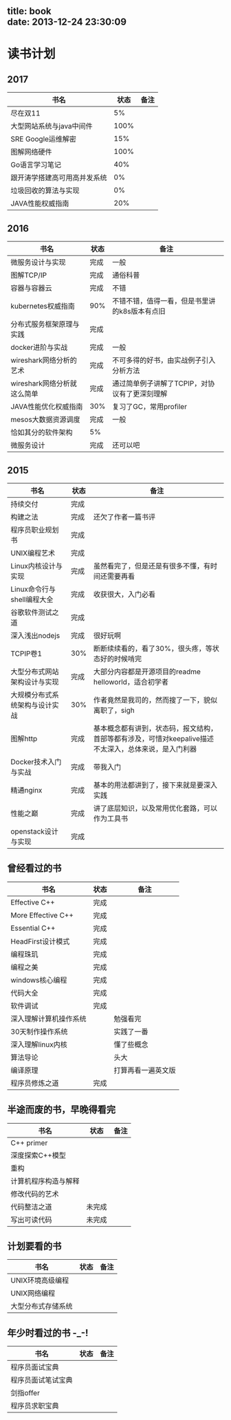 title: book                                                                                                                                                                                              
date: 2013-12-24 23:30:09
---

# 读书计划 

## 2017
书名  | 状态 | 备注
---------|----------|-----
尽在双11|5%|
大型网站系统与java中间件|100%|
SRE Google运维解密|15%|
图解网络硬件|100%|
Go语言学习笔记|40%|
跟开涛学搭建高可用高并发系统|0%|
垃圾回收的算法与实现|0%|
JAVA性能权威指南|20%|


## 2016
书名  | 状态 | 备注
---------|----------|-----
微服务设计与实现|完成 | 一般
图解TCP/IP|完成|通俗科普
容器与容器云|完成|不错
kubernetes权威指南|90%|不错不错，值得一看，但是书里讲的k8s版本有点旧
分布式服务框架原理与实践|完成|
docker进阶与实战|完成|一般
wireshark网络分析的艺术|完成|不可多得的好书，由实战例子引入分析方法
wireshark网络分析就这么简单|完成|通过简单例子讲解了TCPIP，对协议有了更深刻理解
JAVA性能优化权威指南|30%|复习了GC，常用profiler
mesos大数据资源调度|完成|一般
恰如其分的软件架构|5%|
微服务设计|完成|还可以吧

## 2015
书名  | 状态 | 备注
---------|----------|-----
持续交付|完成 | 
构建之法|完成 | 还欠了作者一篇书评
程序员职业规划书|完成 | 
UNIX编程艺术|完成 | 
Linux内核设计与实现| 完成 | 虽然看完了，但是还是有很多不懂，有时间还需要再看
Linux命令行与shell编程大全| 完成| 收获很大，入门必看
谷歌软件测试之道| 完成| 
深入浅出nodejs|完成 | 很好玩啊
TCPIP卷1|30% | 断断续续看的，看了30%，很头疼，等状态好的时候啃完
大型分布式网站架构设计与实现|完成|大部分内容都是开源项目的readme helloworld，适合初学者
大规模分布式系统架构与设计实战|30%|作者竟然是我司的，然而搜了一下，貌似离职了，sigh
图解http|完成|基本概念都有讲到，状态码，报文结构，首部等都有涉及，可惜对keepalive描述不太深入，总体来说，是入门利器
Docker技术入门与实战|完成|带我入门 
精通nginx|完成|基本的用法都讲到了，接下来就是要深入实践 
性能之巅|完成|讲了底层知识，以及常用优化套路，可以作为工具书
openstack设计与实现|完成|



## 曾经看过的书

书名  | 状态 | 备注
---------|----------|-----
Effective C++|完成|
More Effective C++|完成|
Essential C++|完成 |
HeadFirst设计模式|完成 |
编程珠玑|完成 |
编程之美|完成|
windows核心编程|完成|
代码大全|完成|
软件调试|完成|
深入理解计算机操作系统||勉强看完
30天制作操作系统||实践了一番
深入理解linux内核||懂了些概念
算法导论||头大
编译原理||打算再看一遍英文版
程序员修炼之道|完成 | 

## 半途而废的书，早晚得看完
书名  | 状态 | 备注
---------|----------|-----
C++ primer||
深度探索C++模型||
重构||
计算机程序构造与解释||
修改代码的艺术||
代码整洁之道|未完成|
写出可读代码|未完成|

## 计划要看的书
书名  | 状态 | 备注
---------|----------|-----
UNIX环境高级编程||
UNIX网络编程||
大型分布式存储系统||


## 年少时看过的书 -_-!
书名  | 状态 | 备注
---------|----------|-----
程序员面试宝典||
程序员面试笔试宝典||
剑指offer||
程序员求职宝典||

